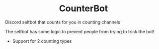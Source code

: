 <h1 align="center">CounterBot</h1>
<p>Discord selfbot that counts for you in counting channels</p>
<p>The selfbot has some logic to prevent people from trying to trick the bot!</p>

- Support for 2 counting types
